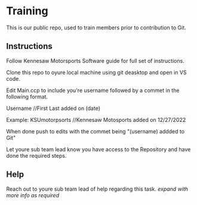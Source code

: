 # Training
This is our public repo, used to train members prior to contribution to Git.

## Instructions
Follow Kennesaw Motorsports Software guide for full set of instructions.

Clone this repo to oyure local machine using git deasktop and open in VS code.

Edit Main.ccp to include you're username followed by a commet in the following format.

Username
//First Last added on (date)

Example:
KSUmotorpsorts
//Kennesaw Motosports added on 12/27/2022

When done push to edits with the commet being "(username) addded to Git"

Let youre sub team lead know you have access to the Repository and have done the required steps.

## Help

Reach out to youre sub team lead of help regarding this task.
*expand with more info as required*